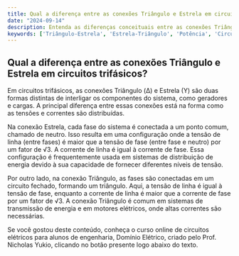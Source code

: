 ```yaml
---
title: Qual a diferença entre as conexões Triângulo e Estrela em circuitos trifásicos?
date: "2024-09-14"
description: Entenda as diferenças conceituais entre as conexões Triângulo e Estrela em circuitos trifásicos.
keywords: ['Triângulo-Estrela', 'Estrela-Triângulo', 'Potência', 'Circuitos Trifásicos']
---
```


## Qual a diferença entre as conexões Triângulo e Estrela em circuitos trifásicos?

Em circuitos trifásicos, as conexões Triângulo (Δ) e Estrela (Y) são duas formas distintas de interligar os componentes do sistema, como geradores e cargas. A principal diferença entre essas conexões está na forma como as tensões e correntes são distribuídas.

Na conexão Estrela, cada fase do sistema é conectada a um ponto comum, chamado de neutro. Isso resulta em uma configuração onde a tensão de linha (entre fases) é maior que a tensão de fase (entre fase e neutro) por um fator de √3. A corrente de linha é igual à corrente de fase. Essa configuração é frequentemente usada em sistemas de distribuição de energia devido à sua capacidade de fornecer diferentes níveis de tensão.

Por outro lado, na conexão Triângulo, as fases são conectadas em um circuito fechado, formando um triângulo. Aqui, a tensão de linha é igual à tensão de fase, enquanto a corrente de linha é maior que a corrente de fase por um fator de √3. A conexão Triângulo é comum em sistemas de transmissão de energia e em motores elétricos, onde altas correntes são necessárias.

Se você gostou deste conteúdo, conheça o curso online de circuitos elétricos para alunos de engenharia, Domínio Elétrico, criado pelo Prof. Nicholas Yukio, clicando no botão presente logo abaixo do texto.